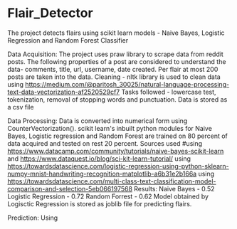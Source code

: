 # Flair_Detector
The project detects flairs using scikit learn models - Naive Bayes, Logistic Regression and Random Forest Classifier

Data Acquisition:
The project uses praw library to scrape data from reddit posts. The following properties of a post are considered to understand the data-
comments, title, url, username, date created. Per flair at most 200 posts are taken into the data.
Cleaning - nltk library is used to clean data using https://medium.com/@paritosh_30025/natural-language-processing-text-data-vectorization-af2520529cf7
Tasks followed - lowercase test, tokenization, removal of stopping words and punctuation. Data is stored as a csv file

Data Processing:
Data is converted into numerical form using CounterVectorization(). scikit learn's inbuilt python modules for Naive Bayes, Logistic regression and Random Forest are trained on 80 percent of data acquired and tested on rest 20 percent. Sources used #using https://www.datacamp.com/community/tutorials/naive-bayes-scikit-learn and https://www.dataquest.io/blog/sci-kit-learn-tutorial/
using https://towardsdatascience.com/logistic-regression-using-python-sklearn-numpy-mnist-handwriting-recognition-matplotlib-a6b31e2b166a
using https://towardsdatascience.com/multi-class-text-classification-model-comparison-and-selection-5eb066197568
Results:
  Naive Bayes - 0.52
  Logistic Regression - 0.72
  Random Forrest - 0.62
 Model obtained by Logisctic Regression is stored as joblib file for predicting flairs.
 
Prediction:
Using 

